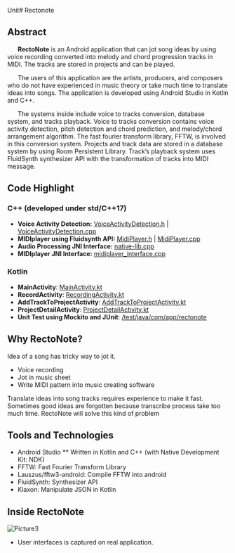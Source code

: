 Unit# Rectonote

## Abstract
&nbsp;&nbsp;&nbsp;&nbsp;&nbsp;&nbsp;**RectoNote** is an Android application that can jot song ideas by using voice recording converted into melody and chord progression tracks in MIDI. The tracks are stored in projects and can be played. 

&nbsp;&nbsp;&nbsp;&nbsp;&nbsp;&nbsp;The users of this application are the artists, producers, and composers who do not have experienced in music theory or take much time to translate ideas into songs. The application is developed using Android Studio in Kotlin and C++. 

&nbsp;&nbsp;&nbsp;&nbsp;&nbsp;&nbsp;The systems inside include voice to tracks conversion, database system, and tracks playback. Voice to tracks conversion contains voice activity detection, pitch detection and chord prediction, and melody/chord arrangement algorithm. The fast fourier transform library, FFTW, is involved in this conversion system. Projects and track data are stored in a database system by using Room Persistent Library. Track’s playback system uses FluidSynth synthesizer API with the transformation of tracks into MIDI message.

## Code Highlight
### C++ (developed under std/C++17)
* **Voice Activity Detection:** [VoiceActivityDetection.h](https://github.com/Tharamac/Rectonote/blob/master/app/src/main/cpp/VoiceActivityDetection.h) |  [VoiceActivityDetection.cpp](https://github.com/Tharamac/Rectonote/blob/master/app/src/main/cpp/VoiceActivityDetection.cpp)
* **MIDIplayer using Fluidsynth API:** [MidiPlayer.h](https://github.com/Tharamac/Rectonote/blob/master/app/src/main/cpp/MidiPlayer.h) | [MidiPlayer.cpp](https://github.com/Tharamac/Rectonote/blob/master/app/src/main/cpp/MidiPlayer.cpp) 
* **Audio Processing JNI Interface:** [native-lib.cpp](https://github.com/Tharamac/Rectonote/blob/master/app/src/main/cpp/native-lib.cpp)
* **MIDIplayer JNI Interface:**  [midiplayer_interface.cpp](https://github.com/Tharamac/Rectonote/blob/master/app/src/main/cpp/midiplayer_interface.cpp)
### Kotlin 
* **MainActivity**: [MainActivity.kt](https://github.com/Tharamac/Rectonote/blob/master/app/src/main/java/com/app/rectonote/MainActivity.kt)
* **RecordActivity**: [RecordingActivity.kt](https://github.com/Tharamac/Rectonote/blob/master/app/src/main/java/com/app/rectonote/RecordActivity.kt)
* **AddTrackToProjectActivity**: [AddTrackToProjectActivity.kt](https://github.com/Tharamac/Rectonote/blob/master/app/src/main/java/com/app/rectonote/AddTrackToProjectActivity.kt)
* **ProjectDetailActivity**: [ProjectDetailActivity.kt](https://github.com/Tharamac/Rectonote/blob/master/app/src/main/java/com/app/rectonote/ProjectDetailActivity.kt)
* **Unit Test using Mockito and JUnit**: [/test/java/com/app/rectonote](https://github.com/Tharamac/Rectonote/tree/master/app/src/test/java/com/app/rectonote)

## Why RectoNote?
Idea of a song has tricky way to jot it.
* Voice recording
* Jot in music sheet
* Write MIDI pattern into music creating software

Translate ideas into song tracks requires experience to make it fast. Sometimes good ideas are forgotten because transcribe process take too much time. RectoNote will solve this kind of problem

## Tools and Technologies
* Android Studio
** Written in Kotlin and C++ (with Native Development Kit: NDK)
* FFTW: Fast Fourier Transform Library
* Lauszus/fftw3-android:  Compile FFTW into android
* FluidSynth: Synthesizer API
* Klaxon: Manipulate JSON in Kotlin

## Inside RectoNote 
![Picture3](https://user-images.githubusercontent.com/16939538/155741232-54db2610-5109-4b78-8011-aaf8fa8916f6.png)
* User interfaces is captured on real application.

